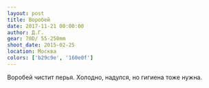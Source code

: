 ```yaml
---
layout: post
title: Воробей
date: 2017-11-21 00:00:00
author: Д.Г.
gear: 70D/ 55-250mm
shoot_date: 2015-02-25
location: Москва
colors: ['b29c9e', '160e0f']
---
```

Воробей чистит перья. Холодно, надулся, но гигиена тоже нужна.
